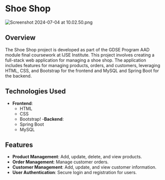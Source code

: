 # Shoe Shop
![Screenshot 2024-07-04 at 10.02.50.png](images%2FScreenshot%202024-07-04%20at%2010.02.50.png)
## Overview
The Shoe Shop project is developed as part of the GDSE Program AAD module final coursework at IJSE Institute. This project involves creating a full-stack web application for managing a shoe shop. The application includes features for managing products, orders, and customers, leveraging HTML, CSS, and Bootstrap for the frontend and MySQL and Spring Boot for the backend.

## Technologies Used
- **Frontend**:
    - HTML
    - CSS
    - Bootstrap!
-**Backend**:
    - Spring Boot
    - MySQL

## Features
- **Product Management**: Add, update, delete, and view products.
- **Order Management**: Manage customer orders.
- **Customer Management**: Add, update, and view customer information.
- **User Authentication**: Secure login and registration for users.